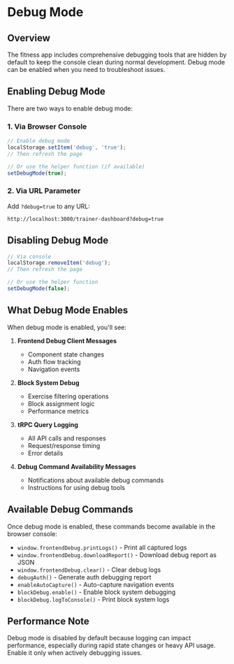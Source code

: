 # Debug Mode

## Overview

The fitness app includes comprehensive debugging tools that are hidden by default to keep the console clean during normal development. Debug mode can be enabled when you need to troubleshoot issues.

## Enabling Debug Mode

There are two ways to enable debug mode:

### 1. Via Browser Console
```javascript
// Enable debug mode
localStorage.setItem('debug', 'true');
// Then refresh the page

// Or use the helper function (if available)
setDebugMode(true);
```

### 2. Via URL Parameter
Add `?debug=true` to any URL:
```
http://localhost:3000/trainer-dashboard?debug=true
```

## Disabling Debug Mode

```javascript
// Via console
localStorage.removeItem('debug');
// Then refresh the page

// Or use the helper function
setDebugMode(false);
```

## What Debug Mode Enables

When debug mode is enabled, you'll see:

1. **Frontend Debug Client Messages**
   - Component state changes
   - Auth flow tracking
   - Navigation events

2. **Block System Debug**
   - Exercise filtering operations
   - Block assignment logic
   - Performance metrics

3. **tRPC Query Logging**
   - All API calls and responses
   - Request/response timing
   - Error details

4. **Debug Command Availability Messages**
   - Notifications about available debug commands
   - Instructions for using debug tools

## Available Debug Commands

Once debug mode is enabled, these commands become available in the browser console:

- `window.frontendDebug.printLogs()` - Print all captured logs
- `window.frontendDebug.downloadReport()` - Download debug report as JSON
- `window.frontendDebug.clear()` - Clear debug logs
- `debugAuth()` - Generate auth debugging report
- `enableAutoCapture()` - Auto-capture navigation events
- `blockDebug.enable()` - Enable block system debugging
- `blockDebug.logToConsole()` - Print block system logs

## Performance Note

Debug mode is disabled by default because logging can impact performance, especially during rapid state changes or heavy API usage. Enable it only when actively debugging issues.